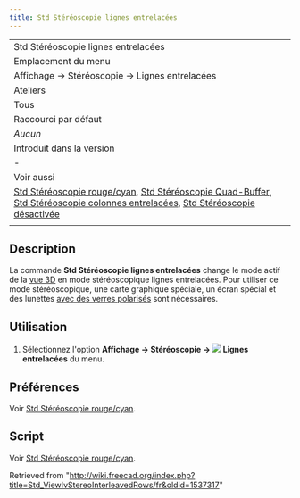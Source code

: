 ```yaml
---
title: Std Stéréoscopie lignes entrelacées
---
```

|  |
| --- |
| Std Stéréoscopie lignes entrelacées |
| Emplacement du menu |
| Affichage → Stéréoscopie → Lignes entrelacées |
| Ateliers |
| Tous |
| Raccourci par défaut |
| *Aucun* |
| Introduit dans la version |
| - |
| Voir aussi |
| [Std Stéréoscopie rouge/cyan](/Std_ViewIvStereoRedGreen/fr "Std ViewIvStereoRedGreen/fr"), [Std Stéréoscopie Quad-Buffer](/Std_ViewIvStereoQuadBuff/fr "Std ViewIvStereoQuadBuff/fr"), [Std Stéréoscopie colonnes entrelacées](/Std_ViewIvStereoInterleavedColumns/fr "Std ViewIvStereoInterleavedColumns/fr"), [Std Stéréoscopie désactivée](/Std_ViewIvStereoOff/fr "Std ViewIvStereoOff/fr") |
|  |

## Description

La commande **Std Stéréoscopie lignes entrelacées** change le mode actif de la [vue 3D](/3D_view/fr "3D view/fr") en mode stéréoscopique lignes entrelacées. Pour utiliser ce mode stéréoscopique, une carte graphique spéciale, un écran spécial et des lunettes [avec des verres polarisés](https://en.wikipedia.org/wiki/Polarized_3D_system) sont nécessaires.

## Utilisation

1. Sélectionnez l'option **Affichage → Stéréoscopie → ![](/images/Std_ViewIvStereoInterleavedRows.svg) Lignes entrelacées** du menu.

## Préférences

Voir [Std Stéréoscopie rouge/cyan](/Std_ViewIvStereoRedGreen/fr#Préférences "Std ViewIvStereoRedGreen/fr").

## Script

Voir [Std Stéréoscopie rouge/cyan](/Std_ViewIvStereoRedGreen/fr#Script "Std ViewIvStereoRedGreen/fr").

Retrieved from "<http://wiki.freecad.org/index.php?title=Std_ViewIvStereoInterleavedRows/fr&oldid=1537317>"
